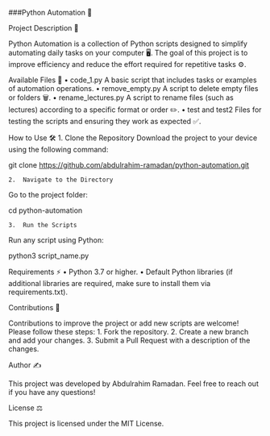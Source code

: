 ###Python Automation 🚀

Project Description 📝

Python Automation is a collection of Python scripts designed to simplify automating daily tasks on your computer 🖥️. The goal of this project is to improve efficiency and reduce the effort required for repetitive tasks ⚙️.

Available Files 📂
	•	code_1.py
A basic script that includes tasks or examples of automation operations.
	•	remove_empty.py
A script to delete empty files or folders 🗑️.
	•	rename_lectures.py
A script to rename files (such as lectures) according to a specific format or order ✏️.
	•	test and test2
Files for testing the scripts and ensuring they work as expected ✅.

How to Use 🛠️
	1.	Clone the Repository
Download the project to your device using the following command:

git clone https://github.com/abdulrahim-ramadan/python-automation.git  


	2.	Navigate to the Directory
Go to the project folder:

cd python-automation  


	3.	Run the Scripts
Run any script using Python:

python3 script_name.py  

Requirements ⚡
	•	Python 3.7 or higher.
	•	Default Python libraries (if additional libraries are required, make sure to install them via requirements.txt).

Contributions 🤝

Contributions to improve the project or add new scripts are welcome! Please follow these steps:
	1.	Fork the repository.
	2.	Create a new branch and add your changes.
	3.	Submit a Pull Request with a description of the changes.

Author ✍️

This project was developed by Abdulrahim Ramadan. Feel free to reach out if you have any questions!

License ⚖️

This project is licensed under the MIT License.

